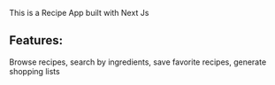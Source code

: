 This is a Recipe App built with Next Js

## Features:

Browse recipes, search by ingredients, save favorite recipes, generate shopping lists
